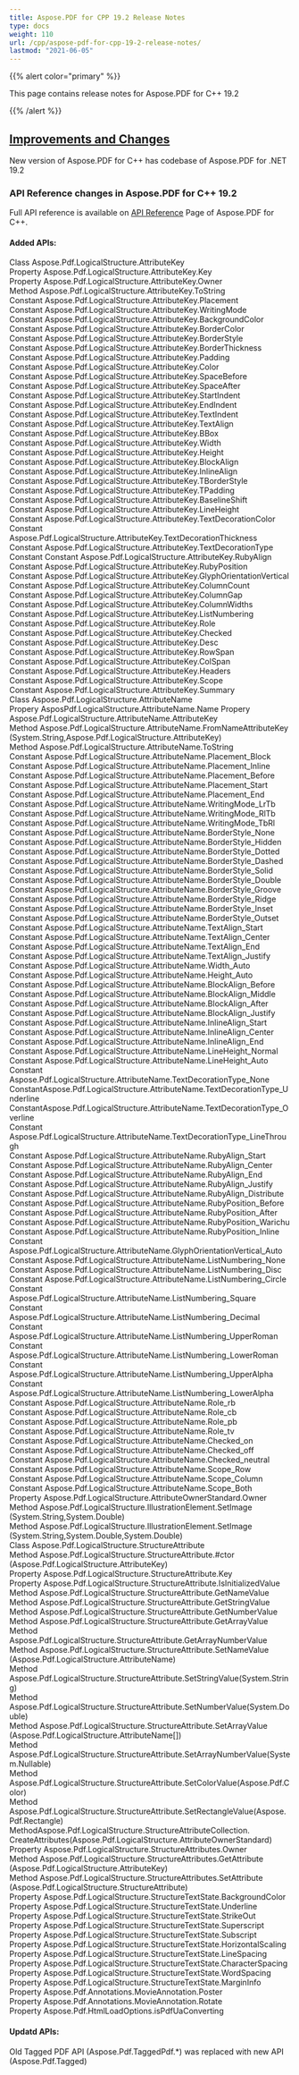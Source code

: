 ```yaml
---
title: Aspose.PDF for CPP 19.2 Release Notes
type: docs
weight: 110
url: /cpp/aspose-pdf-for-cpp-19-2-release-notes/
lastmod: "2021-06-05"
---
```


{{% alert color="primary" %}}

This page contains release notes for Aspose.PDF for C++ 19.2

{{% /alert %}}
## <ins>**Improvements and Changes**
New version of Aspose.PDF for C++ has codebase of Aspose.PDF for .NET 19.2
### **API Reference changes in Aspose.PDF for C++ 19.2**
Full API reference is available on [API Reference](https://reference.aspose.com/pdf/cpp) Page of Aspose.PDF for C++.
#### **Added APIs:**
Class Aspose.Pdf.LogicalStructure.AttributeKey  
Property Aspose.Pdf.LogicalStructure.AttributeKey.Key  
Property Aspose.Pdf.LogicalStructure.AttributeKey.Owner  
Method Aspose.Pdf.LogicalStructure.AttributeKey.ToString  
Constant Aspose.Pdf.LogicalStructure.AttributeKey.Placement  
Constant Aspose.Pdf.LogicalStructure.AttributeKey.WritingMode  
Constant Aspose.Pdf.LogicalStructure.AttributeKey.BackgroundColor  
Constant Aspose.Pdf.LogicalStructure.AttributeKey.BorderColor  
Constant Aspose.Pdf.LogicalStructure.AttributeKey.BorderStyle  
Constant Aspose.Pdf.LogicalStructure.AttributeKey.BorderThickness  
Constant Aspose.Pdf.LogicalStructure.AttributeKey.Padding  
Constant Aspose.Pdf.LogicalStructure.AttributeKey.Color  
Constant Aspose.Pdf.LogicalStructure.AttributeKey.SpaceBefore  
Constant Aspose.Pdf.LogicalStructure.AttributeKey.SpaceAfter  
Constant Aspose.Pdf.LogicalStructure.AttributeKey.StartIndent  
Constant Aspose.Pdf.LogicalStructure.AttributeKey.EndIndent  
Constant Aspose.Pdf.LogicalStructure.AttributeKey.TextIndent  
Constant Aspose.Pdf.LogicalStructure.AttributeKey.TextAlign  
Constant Aspose.Pdf.LogicalStructure.AttributeKey.BBox  
Constant Aspose.Pdf.LogicalStructure.AttributeKey.Width  
Constant Aspose.Pdf.LogicalStructure.AttributeKey.Height  
Constant Aspose.Pdf.LogicalStructure.AttributeKey.BlockAlign  
Constant Aspose.Pdf.LogicalStructure.AttributeKey.InlineAlign  
Constant Aspose.Pdf.LogicalStructure.AttributeKey.TBorderStyle  
Constant Aspose.Pdf.LogicalStructure.AttributeKey.TPadding  
Constant Aspose.Pdf.LogicalStructure.AttributeKey.BaselineShift  
Constant Aspose.Pdf.LogicalStructure.AttributeKey.LineHeight  
Constant Aspose.Pdf.LogicalStructure.AttributeKey.TextDecorationColor  
Constant Aspose.Pdf.LogicalStructure.AttributeKey.TextDecorationThickness  
Constant Aspose.Pdf.LogicalStructure.AttributeKey.TextDecorationType  
Constant Constant Aspose.Pdf.LogicalStructure.AttributeKey.RubyAlign  
Constant Aspose.Pdf.LogicalStructure.AttributeKey.RubyPosition  
Constant Aspose.Pdf.LogicalStructure.AttributeKey.GlyphOrientationVertical  
Constant Aspose.Pdf.LogicalStructure.AttributeKey.ColumnCount  
Constant Aspose.Pdf.LogicalStructure.AttributeKey.ColumnGap  
Constant Aspose.Pdf.LogicalStructure.AttributeKey.ColumnWidths  
Constant Aspose.Pdf.LogicalStructure.AttributeKey.ListNumbering  
Constant Aspose.Pdf.LogicalStructure.AttributeKey.Role  
Constant Aspose.Pdf.LogicalStructure.AttributeKey.Checked  
Constant Aspose.Pdf.LogicalStructure.AttributeKey.Desc  
Constant Aspose.Pdf.LogicalStructure.AttributeKey.RowSpan  
Constant Aspose.Pdf.LogicalStructure.AttributeKey.ColSpan  
Constant Aspose.Pdf.LogicalStructure.AttributeKey.Headers  
Constant Aspose.Pdf.LogicalStructure.AttributeKey.Scope  
Constant Aspose.Pdf.LogicalStructure.AttributeKey.Summary  
Class Aspose.Pdf.LogicalStructure.AttributeName  
Propery AsposPdf.LogicalStructure.AttributeName.Name 
Propery Aspose.Pdf.LogicalStructure.AttributeName.AttributeKey  
Method Aspose.Pdf.LogicalStructure.AttributeName.FromNameAttributeKey   (System.String,Aspose.Pdf.LogicalStructure.AttributeKey)  
Method Aspose.Pdf.LogicalStructure.AttributeName.ToString  
Constant Aspose.Pdf.LogicalStructure.AttributeName.Placement_Block  
Constant Aspose.Pdf.LogicalStructure.AttributeName.Placement_Inline  
Constant Aspose.Pdf.LogicalStructure.AttributeName.Placement_Before  
Constant Aspose.Pdf.LogicalStructure.AttributeName.Placement_Start  
Constant Aspose.Pdf.LogicalStructure.AttributeName.Placement_End  
Constant Aspose.Pdf.LogicalStructure.AttributeName.WritingMode_LrTb  
Constant Aspose.Pdf.LogicalStructure.AttributeName.WritingMode_RlTb  
Constant Aspose.Pdf.LogicalStructure.AttributeName.WritingMode_TbRl  
Constant Aspose.Pdf.LogicalStructure.AttributeName.BorderStyle_None  
Constant Aspose.Pdf.LogicalStructure.AttributeName.BorderStyle_Hidden  
Constant Aspose.Pdf.LogicalStructure.AttributeName.BorderStyle_Dotted  
Constant Aspose.Pdf.LogicalStructure.AttributeName.BorderStyle_Dashed  
Constant Aspose.Pdf.LogicalStructure.AttributeName.BorderStyle_Solid  
Constant Aspose.Pdf.LogicalStructure.AttributeName.BorderStyle_Double  
Constant Aspose.Pdf.LogicalStructure.AttributeName.BorderStyle_Groove  
Constant Aspose.Pdf.LogicalStructure.AttributeName.BorderStyle_Ridge  
Constant Aspose.Pdf.LogicalStructure.AttributeName.BorderStyle_Inset  
Constant Aspose.Pdf.LogicalStructure.AttributeName.BorderStyle_Outset  
Constant Aspose.Pdf.LogicalStructure.AttributeName.TextAlign_Start  
Constant Aspose.Pdf.LogicalStructure.AttributeName.TextAlign_Center  
Constant Aspose.Pdf.LogicalStructure.AttributeName.TextAlign_End  
Constant Aspose.Pdf.LogicalStructure.AttributeName.TextAlign_Justify  
Constant Aspose.Pdf.LogicalStructure.AttributeName.Width_Auto  
Constant Aspose.Pdf.LogicalStructure.AttributeName.Height_Auto  
Constant Aspose.Pdf.LogicalStructure.AttributeName.BlockAlign_Before  
Constant Aspose.Pdf.LogicalStructure.AttributeName.BlockAlign_Middle  
Constant Aspose.Pdf.LogicalStructure.AttributeName.BlockAlign_After  
Constant Aspose.Pdf.LogicalStructure.AttributeName.BlockAlign_Justify  
Constant Aspose.Pdf.LogicalStructure.AttributeName.InlineAlign_Start  
Constant Aspose.Pdf.LogicalStructure.AttributeName.InlineAlign_Center  
Constant Aspose.Pdf.LogicalStructure.AttributeName.InlineAlign_End  
Constant Aspose.Pdf.LogicalStructure.AttributeName.LineHeight_Normal  
Constant Aspose.Pdf.LogicalStructure.AttributeName.LineHeight_Auto  
Constant Aspose.Pdf.LogicalStructure.AttributeName.TextDecorationType_None
ConstantAspose.Pdf.LogicalStructure.AttributeName.TextDecorationType_Underline  
ConstantAspose.Pdf.LogicalStructure.AttributeName.TextDecorationType_Overline  
Constant Aspose.Pdf.LogicalStructure.AttributeName.TextDecorationType_LineThrough  
Constant Aspose.Pdf.LogicalStructure.AttributeName.RubyAlign_Start  
Constant Aspose.Pdf.LogicalStructure.AttributeName.RubyAlign_Center  
Constant Aspose.Pdf.LogicalStructure.AttributeName.RubyAlign_End  
Constant Aspose.Pdf.LogicalStructure.AttributeName.RubyAlign_Justify  
Constant Aspose.Pdf.LogicalStructure.AttributeName.RubyAlign_Distribute  
Constant Aspose.Pdf.LogicalStructure.AttributeName.RubyPosition_Before  
Constant Aspose.Pdf.LogicalStructure.AttributeName.RubyPosition_After  
Constant Aspose.Pdf.LogicalStructure.AttributeName.RubyPosition_Warichu  
Constant Aspose.Pdf.LogicalStructure.AttributeName.RubyPosition_Inline 
Constant Aspose.Pdf.LogicalStructure.AttributeName.GlyphOrientationVertical_Auto 
Constant Aspose.Pdf.LogicalStructure.AttributeName.ListNumbering_None  
Constant Aspose.Pdf.LogicalStructure.AttributeName.ListNumbering_Disc  
Constant Aspose.Pdf.LogicalStructure.AttributeName.ListNumbering_Circle  
Constant Aspose.Pdf.LogicalStructure.AttributeName.ListNumbering_Square  
Constant Aspose.Pdf.LogicalStructure.AttributeName.ListNumbering_Decimal  
Constant Aspose.Pdf.LogicalStructure.AttributeName.ListNumbering_UpperRoman  
Constant Aspose.Pdf.LogicalStructure.AttributeName.ListNumbering_LowerRoman  
Constant Aspose.Pdf.LogicalStructure.AttributeName.ListNumbering_UpperAlpha  
Constant Aspose.Pdf.LogicalStructure.AttributeName.ListNumbering_LowerAlpha  
Constant Aspose.Pdf.LogicalStructure.AttributeName.Role_rb  
Constant Aspose.Pdf.LogicalStructure.AttributeName.Role_cb  
Constant Aspose.Pdf.LogicalStructure.AttributeName.Role_pb  
Constant Aspose.Pdf.LogicalStructure.AttributeName.Role_tv  
Constant Aspose.Pdf.LogicalStructure.AttributeName.Checked_on  
Constant Aspose.Pdf.LogicalStructure.AttributeName.Checked_off  
Constant Aspose.Pdf.LogicalStructure.AttributeName.Checked_neutral  
Constant Aspose.Pdf.LogicalStructure.AttributeName.Scope_Row  
Constant Aspose.Pdf.LogicalStructure.AttributeName.Scope_Column  
Constant Aspose.Pdf.LogicalStructure.AttributeName.Scope_Both  
Property Aspose.Pdf.LogicalStructure.AttributeOwnerStandard.Owner  
Method Aspose.Pdf.LogicalStructure.IllustrationElement.SetImage<br>(System.String,System.Double)  
Method Aspose.Pdf.LogicalStructure.IllustrationElement.SetImage<br>(System.String,System.Double,System.Double)  
Class Aspose.Pdf.LogicalStructure.StructureAttribute  
Method Aspose.Pdf.LogicalStructure.StructureAttribute.#ctor<br>(Aspose.Pdf.LogicalStructure.AttributeKey)  
Property Aspose.Pdf.LogicalStructure.StructureAttribute.Key  
Property Aspose.Pdf.LogicalStructure.StructureAttribute.IsInitializedValue  
Method Aspose.Pdf.LogicalStructure.StructureAttribute.GetNameValue  
Method Aspose.Pdf.LogicalStructure.StructureAttribute.GetStringValue  
Method Aspose.Pdf.LogicalStructure.StructureAttribute.GetNumberValue  
Method Aspose.Pdf.LogicalStructure.StructureAttribute.GetArrayValue  
Method Aspose.Pdf.LogicalStructure.StructureAttribute.GetArrayNumberValue  
Method Aspose.Pdf.LogicalStructure.StructureAttribute.SetNameValue<br>(Aspose.Pdf.LogicalStructure.AttributeName)  
Method Aspose.Pdf.LogicalStructure.StructureAttribute.SetStringValue(System.String)  
Method Aspose.Pdf.LogicalStructure.StructureAttribute.SetNumberValue(System.Double)  
Method Aspose.Pdf.LogicalStructure.StructureAttribute.SetArrayValue<br>(Aspose.Pdf.LogicalStructure.AttributeName[])  
Method Aspose.Pdf.LogicalStructure.StructureAttribute.SetArrayNumberValue(System.Nullable)  
Method Aspose.Pdf.LogicalStructure.StructureAttribute.SetColorValue(Aspose.Pdf.Color)  
Method Aspose.Pdf.LogicalStructure.StructureAttribute.SetRectangleValue(Aspose.Pdf.Rectangle)  
MethodAspose.Pdf.LogicalStructure.StructureAttributeCollection.<br>CreateAttributes(Aspose.Pdf.LogicalStructure.AttributeOwnerStandard)  
Property Aspose.Pdf.LogicalStructure.StructureAttributes.Owner  
Method Aspose.Pdf.LogicalStructure.StructureAttributes.GetAttribute<br>   (Aspose.Pdf.LogicalStructure.AttributeKey)  
Method Aspose.Pdf.LogicalStructure.StructureAttributes.SetAttribute<br>(Aspose.Pdf.LogicalStructure.StructureAttribute)  
Property Aspose.Pdf.LogicalStructure.StructureTextState.BackgroundColor  
Property Aspose.Pdf.LogicalStructure.StructureTextState.Underline  
Property Aspose.Pdf.LogicalStructure.StructureTextState.StrikeOut  
Property Aspose.Pdf.LogicalStructure.StructureTextState.Superscript  
Property Aspose.Pdf.LogicalStructure.StructureTextState.Subscript  
Property Aspose.Pdf.LogicalStructure.StructureTextState.HorizontalScaling  
Property Aspose.Pdf.LogicalStructure.StructureTextState.LineSpacing  
Property Aspose.Pdf.LogicalStructure.StructureTextState.CharacterSpacing  
Property Aspose.Pdf.LogicalStructure.StructureTextState.WordSpacing  
Property Aspose.Pdf.LogicalStructure.StructureTextState.MarginInfo  
Property Aspose.Pdf.Annotations.MovieAnnotation.Poster  
Property Aspose.Pdf.Annotations.MovieAnnotation.Rotate  
Property Aspose.Pdf.HtmlLoadOptions.isPdfUaConverting 
#### **Updatd APIs:**
Old Tagged PDF API (Aspose.Pdf.TaggedPdf.*) was replaced with new API (Aspose.Pdf.Tagged)
